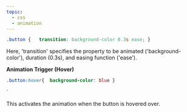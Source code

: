 ```yaml
---
topic:
  - css
  - animation
---
```



``` css
.button { 	transition: background-color 0.3s ease; }
```

Here, 'transition' specifies the property to be animated ('background-color'), duration (0.3s), and easing function ('ease').

**Animation Trigger (Hover)**

``` css
.button:hover{ 	background-color: blue }
```
`

This activates the animation when the button is hovered over.

